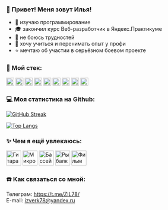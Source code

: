 <img src="https://komarev.com/ghpvc/?username=izverk&style=flat-square&color=blue" alt=""/>

### :wave: Привет! Меня зовут Илья!
- :seedling: изучаю программирование
- :mortar_board: закончил курс Веб-разработчик в Яндекс.Практикуме
- :muscle: не боюсь трудностей
- :pray: хочу учиться и перенимать опыт у профи
- :star: мечтаю об участии в серьёзном боевом проекте

### :hammer: Мой стек:
<p>
<a href="https://www.w3.org/TR/html5/" title="HTML5"><img src="https://github.com/get-icon/geticon/raw/master/icons/html-5.svg" alt="HTML5" width="21px" height="21px"></a>
<a href="https://www.w3.org/TR/CSS/" title="CSS3"><img src="https://github.com/get-icon/geticon/raw/master/icons/css-3.svg" alt="CSS3" width="21px" height="21px"></a>
<a href="https://developer.mozilla.org/en-US/docs/Web/JavaScript/" title="JavaScript"><img src="https://raw.githubusercontent.com/get-icon/geticon/master/icons/javascript.svg" alt="React" width="21px" height="21px"></a>
<a href="https://reactjs.org/" title="React"><img src="https://github.com/get-icon/geticon/raw/master/icons/react.svg" alt="React" width="21px" height="21px"></a>
<a href="https://nodejs.org/en/" title="Node.js"><img src="https://github.com/get-icon/geticon/raw/master/icons/nodejs-icon.svg" alt="Node.js" width="21px" height="21px"></a>
<a href="https://expressjs.com/" title="Expressjs.js"><img src="https://github.com/get-icon/geticon/raw/master/icons/express.svg" alt="Node.js" width="21px" height="21px"></a>
<a href="https://www.mongodb.org/" title="MongoDB"><img src="https://github.com/get-icon/geticon/raw/master/icons/mongodb-icon.svg" alt="Node.js" width="21px" height="21px"></a>
<a href="https://www.npmjs.com/" title="npm"><img src="https://github.com/get-icon/geticon/raw/master/icons/npm.svg" alt="npm" width="21px" height="21px"></a>
<a href="https://git-scm.com/" title="git"><img src="https://raw.githubusercontent.com/get-icon/geticon/master/icons/git.svg" alt="git" width="21px" height="21px"></a>
</p>

### :computer: Моя статистика на Github:
[![GitHub Streak](http://github-readme-streak-stats.herokuapp.com?user=izverk&theme=dark&background=000000)](https://git.io/streak-stats)

[![Top Langs](https://github-readme-stats.vercel.app/api/top-langs/?username=izverk&layout=compact&theme=vision-friendly-dark)](https://github.com/anuraghazra/github-readme-stats)

### :sparkles: Чем я ещё увлекаюсь:
<div>
<img src="https://media.giphy.com/media/xTiTnnnWvRXTeXx3wc/giphy.gif" alt="Гитара" width="40px" height="40px">
<img src="https://media.giphy.com/media/MbMBoPpI3MS44vkUTS/giphy.gif" alt="Микрофон" width="40px" height="40px">
<img src="https://media.giphy.com/media/lkbRmoQ3qc9A9ei4UV/giphy.gif" alt="Бассейн" width="40px" height="40px">
<img src="https://media.giphy.com/media/oVptPWVH26gSvClKX5/giphy.gif" alt="Рыбалка" width="40px" height="40px">
<img src="https://media.giphy.com/media/3oEjHKELgSBF6JEbhC/giphy.gif" alt="Фильмы" width="40px" height="40px">
</div>    
      
### :phone: Как связаться со мной:
Телеграм: https://t.me/ZIL78/  
E-mail: izverk78@yandex.ru
